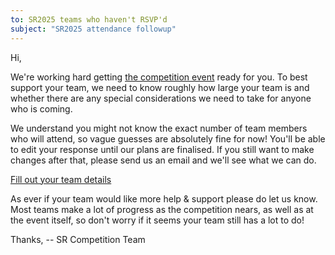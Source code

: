 ```yaml
---
to: SR2025 teams who haven't RSVP'd
subject: "SR2025 attendance followup"
---
```


Hi,

We're working hard getting [the competition event][competition-event] ready for you. To best support your team, we need to know roughly how large your team is and whether there are any special considerations we need to take for anyone who is coming.

We understand you might not know the exact number of team members who will attend, so vague guesses are absolutely fine for now! You'll be able to edit your response until our plans are finalised. If you still want to make changes after that, please send us an email and we'll see what we can do.

[Fill out your team details](https://forms.gle/TTWgDCKS2hWcEUSE8)

As ever if your team would like more help & support please do let us know.
Most teams make a lot of progress as the competition nears, as well as at the event itself, so don't worry if it seems your team still has a lot to do!

Thanks,
-- SR Competition Team

[competition-event]: https://studentrobotics.org/events/sr2025/competition
